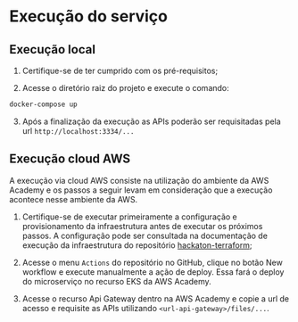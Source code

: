 # Execução do serviço

## Execução local

1. Certifique-se de ter cumprido com os pré-requisitos;

2. Acesse o diretório raiz do projeto e execute o comando:

```sh
docker-compose up
```

3. Após a finalização da execução as APIs poderão ser requisitadas pela url `http://localhost:3334/...`

## Execução cloud AWS

A execução via cloud AWS consiste na utilização do ambiente da AWS Academy e os passos a seguir levam em consideração que a execução acontece nesse ambiente da AWS.

1. Certifique-se de executar primeiramente a configuração e provisionamento da infraestrutura antes de executar os próximos passos. A configuração pode ser consultada na documentação de execução da infraestrutura do repositório [hackaton-terraform](https://github.com/8SOAT-G4-Tech-Challenge/hackaton-terraform/blob/master/docs/RUN_CONFIGURATION.md);

2. Acesse o menu `Actions` do repositório no GitHub, clique no botão New workflow e execute manualmente a ação de deploy. Essa fará o deploy do microserviço no recurso EKS da AWS Academy.

3. Acesse o recurso Api Gateway dentro na AWS Academy e copie a url de acesso e requisite as APIs utilizando `<url-api-gateway>/files/...`.